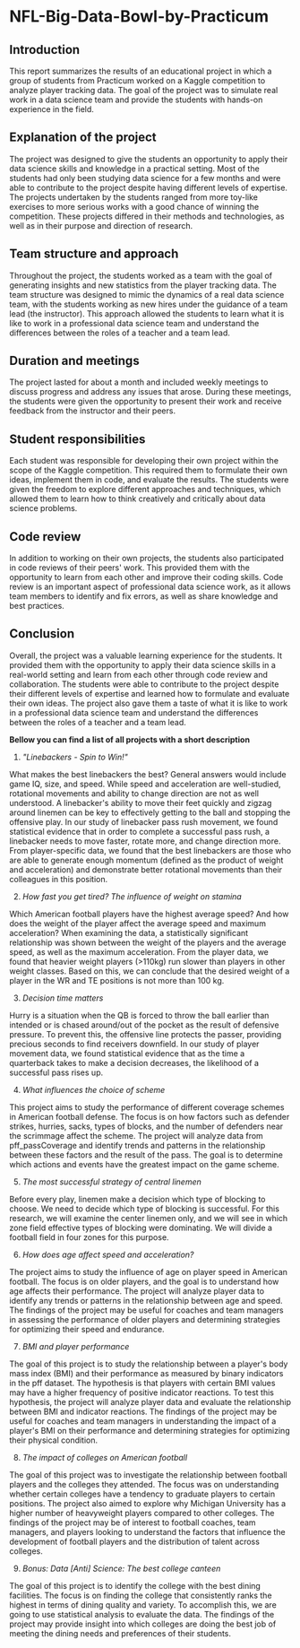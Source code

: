 # NFL-Big-Data-Bowl-by-Practicum

## Introduction

This report summarizes the results of an educational project in which a group of students from Practicum worked on a Kaggle competition to analyze player tracking data. The goal of the project was to simulate real work in a data science team and provide the students with hands-on experience in the field.

## Explanation of the project

The project was designed to give the students an opportunity to apply their data science skills and knowledge in a practical setting. Most of the students had only been studying data science for a few months and were able to contribute to the project despite having different levels of expertise. The projects undertaken by the students ranged from more toy-like exercises to more serious works with a good chance of winning the competition. These projects differed in their methods and technologies, as well as in their purpose and direction of research.

## Team structure and approach

Throughout the project, the students worked as a team with the goal of generating insights and new statistics from the player tracking data. The team structure was designed to mimic the dynamics of a real data science team, with the students working as new hires under the guidance of a team lead (the instructor). This approach allowed the students to learn what it is like to work in a professional data science team and understand the differences between the roles of a teacher and a team lead.

## Duration and meetings

The project lasted for about a month and included weekly meetings to discuss progress and address any issues that arose. During these meetings, the students were given the opportunity to present their work and receive feedback from the instructor and their peers.

## Student responsibilities

Each student was responsible for developing their own project within the scope of the Kaggle competition. This required them to formulate their own ideas, implement them in code, and evaluate the results. The students were given the freedom to explore different approaches and techniques, which allowed them to learn how to think creatively and critically about data science problems.

## Code review

In addition to working on their own projects, the students also participated in code reviews of their peers' work. This provided them with the opportunity to learn from each other and improve their coding skills. Code review is an important aspect of professional data science work, as it allows team members to identify and fix errors, as well as share knowledge and best practices.

## Conclusion

Overall, the project was a valuable learning experience for the students. It provided them with the opportunity to apply their data science skills in a real-world setting and learn from each other through code review and collaboration. The students were able to contribute to the project despite their different levels of expertise and learned how to formulate and evaluate their own ideas. The project also gave them a taste of what it is like to work in a professional data science team and understand the differences between the roles of a teacher and a team lead.

**Bellow you can find a list of all projects with a short description**

1. *"Linebackers - Spin to Win!"*

What makes the best linebackers the best? General answers would include game IQ, size, and speed. While speed and acceleration are well-studied, rotational movements and ability to change direction are not as well understood. A linebacker's ability to move their feet quickly and zigzag around linemen can be key to effectively getting to the ball and stopping the offensive play. In our study of linebacker pass rush movement, we found statistical evidence that in order to complete a successful pass rush, a linebacker needs to move faster, rotate more, and change direction more. From player-specific data, we found that the best linebackers are those who are able to generate enough momentum (defined as the product of weight and acceleration) and demonstrate better rotational movements than their colleagues in this position.

2. *How fast you get tired? The influence of weight on stamina*

Which American football players have the highest average speed? And how does the weight of the player affect the average speed and maximum acceleration? When examining the data, a statistically significant relationship was shown between the weight of the players and the average speed, as well as the maximum acceleration. From the player data, we found that heavier weight players (>110kg) run slower than players in other weight classes. Based on this, we can conclude that the desired weight of a player in the WR and TE positions is not more than 100 kg.

3. *Decision time matters*

Hurry is a situation when the QB is forced to throw the ball earlier than intended or is chased around/out of the pocket as the result of defensive pressure. To prevent this, the offensive line protects the passer, providing precious seconds to find receivers downfield. In our study of player movement data, we found statistical evidence that as the time a quarterback takes to make a decision decreases, the likelihood of a successful pass rises up.

4. *What influences the choice of scheme*

This project aims to study the performance of different coverage schemes in American football defense. The focus is on how factors such as defender strikes, hurries, sacks, types of blocks, and the number of defenders near the scrimmage affect the scheme. The project will analyze data from pff_passCoverage and identify trends and patterns in the relationship between these factors and the result of the pass. The goal is to determine which actions and events have the greatest impact on the game scheme.

5. *The most successful strategy of central linemen*

Before every play, linemen make a decision which type of blocking to choose. We need to decide which type of blocking is successful. For this research, we will examine the center linemen only, and we will see in which zone field effective types of blocking were dominating. We will divide a football field in four zones for this purpose.

6. *How does age affect speed and acceleration?*

The project aims to study the influence of age on player speed in American football. The focus is on older players, and the goal is to understand how age affects their performance. The project will analyze player data to identify any trends or patterns in the relationship between age and speed. The findings of the project may be useful for coaches and team managers in assessing the performance of older players and determining strategies for optimizing their speed and endurance.

7. *BMI and player performance*

The goal of this project is to study the relationship between a player's body mass index (BMI) and their performance as measured by binary indicators in the pff dataset. The hypothesis is that players with certain BMI values may have a higher frequency of positive indicator reactions. To test this hypothesis, the project will analyze player data and evaluate the relationship between BMI and indicator reactions. The findings of the project may be useful for coaches and team managers in understanding the impact of a player's BMI on their performance and determining strategies for optimizing their physical condition.

8. *The impact of colleges on American football*

The goal of this project was to investigate the relationship between football players and the colleges they attended. The focus was on understanding whether certain colleges have a tendency to graduate players to certain positions. The project also aimed to explore why Michigan University has a higher number of heavyweight players compared to other colleges. The findings of the project may be of interest to football coaches, team managers, and players looking to understand the factors that influence the development of football players and the distribution of talent across colleges.

9. *Bonus: Data [Anti] Science: The best college canteen*

The goal of this project is to identify the college with the best dining facilities. The focus is on finding the college that consistently ranks the highest in terms of dining quality and variety. To accomplish this, we are going to use statistical analysis to evaluate the data. The findings of the project may provide insight into which colleges are doing the best job of meeting the dining needs and preferences of their students.
